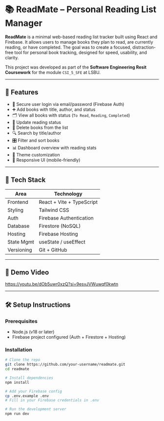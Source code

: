 # 📚 ReadMate – Personal Reading List Manager

**ReadMate** is a minimal web-based reading list tracker built using React and Firebase. It allows users to manage books they plan to read, are currently reading, or have completed. The goal was to create a focused, distraction-free tool for personal book tracking, designed for speed, usability, and clarity.

This project was developed as part of the **Software Engineering Resit Coursework** for the module `CSI_5_SFE` at LSBU.

---

## 🚀 Features

- 🔐 Secure user login via email/password (Firebase Auth)
- ➕ Add books with title, author, and status
- 🗂️ View all books with status (`To Read`, `Reading`, `Completed`)
- 🔁 Update reading status
- 🧹 Delete books from the list
- 🔍 Search by title/author
- 🎛️ Filter and sort books
- 📊 Dashboard overview with reading stats
- 🎨 Theme customization
- 📱 Responsive UI (mobile-friendly)

---

## 🔧 Tech Stack

| Area       | Technology                  |
|------------|-----------------------------|
| Frontend   | React + Vite + TypeScript   |
| Styling    | Tailwind CSS                |
| Auth       | Firebase Authentication     |
| Database   | Firestore (NoSQL)           |
| Hosting    | Firebase Hosting            |
| State Mgmt | useState / useEffect        |
| Versioning | Git + GitHub                |

---

## 🎥 Demo Video

https://youtu.be/dOb5uwr0xzQ?si=9esvJVWuwqf0kwtn

---

## 🛠️ Setup Instructions

### Prerequisites

- Node.js (v18 or later)
- Firebase project configured (Auth + Firestore + Hosting)

### Installation

```bash
# Clone the repo
git clone https://github.com/your-username/readmate.git
cd readmate

# Install dependencies
npm install

# Add your Firebase config
cp .env.example .env
# Fill in your Firebase credentials in .env

# Run the development server
npm run dev
